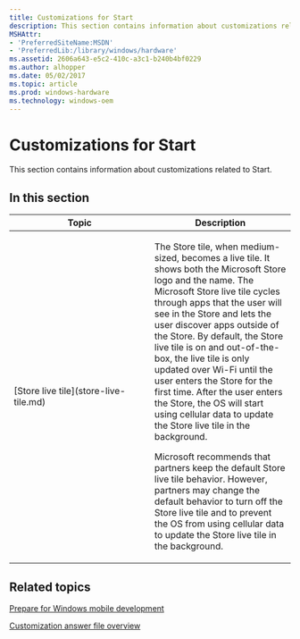 ```yaml
---
title: Customizations for Start
description: This section contains information about customizations related to Start.
MSHAttr:
- 'PreferredSiteName:MSDN'
- 'PreferredLib:/library/windows/hardware'
ms.assetid: 2606a643-e5c2-410c-a3c1-b240b4bf0229
ms.author: alhopper
ms.date: 05/02/2017
ms.topic: article
ms.prod: windows-hardware
ms.technology: windows-oem
---
```


# Customizations for Start


This section contains information about customizations related to Start.

## In this section


<table>
<colgroup>
<col width="50%" />
<col width="50%" />
</colgroup>
<thead>
<tr class="header">
<th>Topic</th>
<th>Description</th>
</tr>
</thead>
<tbody>
<tr class="odd">
<td><p>[Store live tile](store-live-tile.md)</p></td>
<td><p>The Store tile, when medium-sized, becomes a live tile. It shows both the Microsoft Store logo and the name. The Microsoft Store live tile cycles through apps that the user will see in the Store and lets the user discover apps outside of the Store. By default, the Store live tile is on and out-of-the-box, the live tile is only updated over Wi-Fi until the user enters the Store for the first time. After the user enters the Store, the OS will start using cellular data to update the Store live tile in the background.</p>
<p>Microsoft recommends that partners keep the default Store live tile behavior. However, partners may change the default behavior to turn off the Store live tile and to prevent the OS from using cellular data to update the Store live tile in the background.</p></td>
</tr>
</tbody>
</table>

## Related topics

[Prepare for Windows mobile development](https://docs.microsoft.com/en-us/windows-hardware/manufacture/mobile/preparing-for-windows-mobile-development)

[Customization answer file overview](https://docs.microsoft.com/en-us/windows-hardware/customize/mobile/mcsf/customization-answer-file)